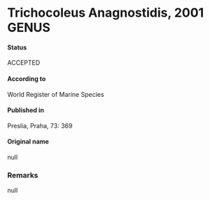 Trichocoleus Anagnostidis, 2001 GENUS
=======

#### Status
ACCEPTED

#### According to
World Register of Marine Species

#### Published in
Preslia, Praha, 73: 369

#### Original name
null

### Remarks
null